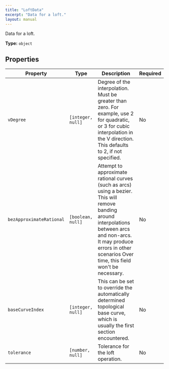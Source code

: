 ```yaml
---
title: "LoftData"
excerpt: "Data for a loft."
layout: manual
---
```


Data for a loft.

**Type:** `object`






## Properties

| Property | Type | Description | Required |
|----------|------|-------------|----------|
| `vDegree` |`[integer, null]`| Degree of the interpolation. Must be greater than zero. For example, use 2 for quadratic, or 3 for cubic interpolation in the V direction. This defaults to 2, if not specified. | No |
| `bezApproximateRational` |`[boolean, null]`| Attempt to approximate rational curves (such as arcs) using a bezier. This will remove banding around interpolations between arcs and non-arcs.  It may produce errors in other scenarios Over time, this field won&#x27;t be necessary. | No |
| `baseCurveIndex` |`[integer, null]`| This can be set to override the automatically determined topological base curve, which is usually the first section encountered. | No |
| `tolerance` |`[number, null]`| Tolerance for the loft operation. | No |


